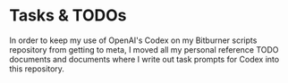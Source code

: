 # Tasks & TODOs

In order to keep my use of OpenAI's Codex on my Bitburner scripts
repository from getting to meta, I moved all my personal reference
TODO documents and documents where I write out task prompts for Codex
into this repository.

